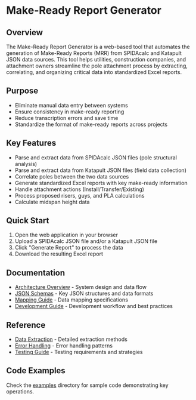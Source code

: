 # Make-Ready Report Generator

## Overview
The Make-Ready Report Generator is a web-based tool that automates the generation of Make-Ready Reports (MRR) from SPIDAcalc and Katapult JSON data sources. This tool helps utilities, construction companies, and attachment owners streamline the pole attachment process by extracting, correlating, and organizing critical data into standardized Excel reports.

## Purpose
- Eliminate manual data entry between systems
- Ensure consistency in make-ready reporting
- Reduce transcription errors and save time
- Standardize the format of make-ready reports across projects

## Key Features
- Parse and extract data from SPIDAcalc JSON files (pole structural analysis)
- Parse and extract data from Katapult JSON files (field data collection)
- Correlate poles between the two data sources
- Generate standardized Excel reports with key make-ready information
- Handle attachment actions (Install/Transfer/Existing)
- Process proposed risers, guys, and PLA calculations
- Calculate midspan height data

## Quick Start
1. Open the web application in your browser
2. Upload a SPIDAcalc JSON file and/or a Katapult JSON file
3. Click "Generate Report" to process the data
4. Download the resulting Excel report

## Documentation
- [Architecture Overview](ARCHITECTURE.md) - System design and data flow
- [JSON Schemas](JSON_SCHEMAS.md) - Key JSON structures and data formats
- [Mapping Guide](MAPPING_GUIDE.md) - Data mapping specifications
- [Development Guide](DEVELOPMENT.md) - Development workflow and best practices

## Reference
- [Data Extraction](reference/data_extraction.md) - Detailed extraction methods
- [Error Handling](reference/error_handling.md) - Error handling patterns
- [Testing Guide](reference/testing.md) - Testing requirements and strategies

## Code Examples
Check the [examples](examples/) directory for sample code demonstrating key operations.
